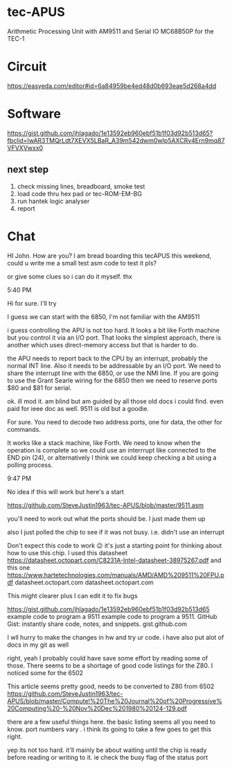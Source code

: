 # tec-APUS

Arithmetic Processing Unit with AM9511 and Serial IO MC68B50P for the TEC-1

# Circuit
https://easyeda.com/editor#id=6a84959be4ed48d0b693eae5d268a4dd

# Software
https://gist.github.com/jhlagado/1e13592eb960ebf51b1f03d92b513d65?fbclid=IwAR3TMQrLdt7XEVX5LBaR_A39m542dwm0wIp5AXCRv4Ern9mq87VFVXVwxx0

## next step
1. check missing lines, breadboard, smoke test
2. load code thru hex pad or tec-ROM-EM-BG
3. run hantek logic analyser
4. report


# Chat

HI John. How are you? I am bread boarding this tecAPUS this weekend, could u write me a small test asm code to test it pls?


or give some clues so i can do it myself. thx


5:40 PM

Hi for sure. I'll try


I guess we can start with the 6850, I'm not familiar with the AM9511



i guess controlling the APU is not too hard. It looks a bit like Forth machine but you control it via an I/O port. That looks the simplest approach, there is another which uses direct-memory access but that is harder to do.





the APU needs to report back to the CPU by an interrupt, probably the normal INT line. Also it needs to be addressable by an I/O port. We need to share the interrupt line with the 6850, or use the NMI line. If you are going to use the Grant Searle wiring for the 6850 then we need to reserve ports $80 and $81 for serial.


ok. ill mod it. am blind but am guided by all those old docs i could find. even paid for ieee doc as well. 9511 is old but a goodie.



For sure. You need to decode two address ports, one for data, the other for commands.


It works like a stack machine, like Forth. We need to know when the operation is complete so we could use an interrrupt like connected to the END pin (24), or alternatively I think we could keep checking a bit using a polling process.


9:47 PM

No idea if this will work but here's a start

https://github.com/SteveJustin1963/tec-APUS/blob/master/9511.asm

you'll need to work out what the ports should be. I just made them up

also I just polled the chip to see if it was not busy. i.e. didn't use an interrupt

Don't expect this code to work 😉 it's just a starting point for thinking about how to use this chip. I used this datasheet https://datasheet.octopart.com/C8231A-Intel-datasheet-38975267.pdf and this one https://www.hartetechnologies.com/manuals/AMD/AMD%209511%20FPU.pdf
datasheet.octopart.com
datasheet.octopart.com

This might clearer plus I can edit it to fix bugs

https://gist.github.com/jhlagado/1e13592eb960ebf51b1f03d92b513d65
example code to program a 9511
example code to program a 9511. GitHub Gist: instantly share code, notes, and snippets.
gist.github.com


I wll hurry to make the changes in hw and try ur code. i have also put alot of docs in my git as well


right, yeah I probably could have save some effort by reading some of those. There seems to be a shortage of good code listings for the Z80. I noticed some for the 6502


This article seems pretty good, needs to be converted to Z80 from 6502 https://github.com/SteveJustin1963/tec-APUS/blob/master/Compute!%20The%20Journal%20of%20Progressive%20Computing%20-%20Nov%20Dec%201980%20124-129.pdf

there are a few useful things here. the basic listing seems all you need to know. port numbers vary . i think its going to take a few goes to get this right.

yep its not too hard. it'll mainly be about waiting until the chip is ready before reading or writing to it. ie check the busy flag of the status port



